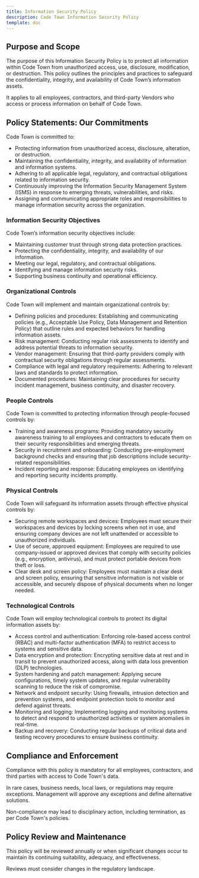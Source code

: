 ```yaml
---
title: Information Security Policy
description: Code Town Information Security Policy
template: doc
---
```


## Purpose and Scope

The purpose of this Information Security Policy is to protect all information
within Code Town from unauthorized access, use, disclosure, modification, or
destruction. This policy outlines the principles and practices to safeguard the
confidentiality, integrity, and availability of Code Town’s information assets.

It applies to all employees, contractors, and third-party Vendors who access or
process information on behalf of Code Town.

## Policy Statements: Our Commitments

Code Town is committed to:

- Protecting information from unauthorized access, disclosure, alteration, or
  destruction.
- Maintaining the confidentiality, integrity, and availability of information
  and information systems.
- Adhering to all applicable legal, regulatory, and contractual obligations
  related to information security.
- Continuously improving the Information Security Management System (ISMS) in
  response to emerging threats, vulnerabilities, and risks.
- Assigning and communicating appropriate roles and responsibilities to manage
  information security across the organization.

### Information Security Objectives

Code Town’s information security objectives include:

- Maintaining customer trust through strong data protection practices.
- Protecting the confidentiality, integrity, and availability of our
  information.
- Meeting our legal, regulatory, and contractual obligations.
- Identifying and manage information security risks.
- Supporting business continuity and operational efficiency.

### Organizational Controls

Code Town will implement and maintain organizational controls by:

- Defining policies and procedures: Establishing and communicating policies
  (e.g., Acceptable Use Policy, Data Management and Retention Policy) that
  outline rules and expected behaviors for handling information assets.
- Risk management: Conducting regular risk assessments to identify and address
  potential threats to information security.
- Vendor management: Ensuring that third-party providers comply with contractual
  security obligations through regular assessments.
- Compliance with legal and regulatory requirements: Adhering to relevant laws
  and standards to protect information.
- Documented procedures: Maintaining clear procedures for security incident
  management, business continuity, and disaster recovery.

### People Controls

Code Town is committed to protecting information through people-focused controls
by:

- Training and awareness programs: Providing mandatory security awareness
  training to all employees and contractors to educate them on their security
  responsibilities and emerging threats.
- Security in recruitment and onboarding: Conducting pre-employment background
  checks and ensuring that job descriptions include security-related
  responsibilities.
- Incident reporting and response: Educating employees on identifying and
  reporting security incidents promptly.

### Physical Controls

Code Town will safeguard its information assets through effective physical
controls by:

- Securing remote workspaces and devices: Employees must secure their workspaces
  and devices by locking screens when not in use, and ensuring company devices
  are not left unattended or accessible to unauthorized individuals.
- Use of secure, approved equipment: Employees are required to use
  company-issued or approved devices that comply with security policies (e.g.,
  encryption, antivirus), and must protect portable devices from theft or loss.
- Clear desk and screen policy: Employees must maintain a clear desk and screen
  policy, ensuring that sensitive information is not visible or accessible, and
  securely dispose of physical documents when no longer needed.

### Technological Controls

Code Town will employ technological controls to protect its digital information
assets by:

- Access control and authentication: Enforcing role-based access control (RBAC)
  and multi-factor authentication (MFA) to restrict access to systems and
  sensitive data.
- Data encryption and protection: Encrypting sensitive data at rest and in
  transit to prevent unauthorized access, along with data loss prevention (DLP)
  technologies.
- System hardening and patch management: Applying secure configurations, timely
  system updates, and regular vulnerability scanning to reduce the risk of
  compromise.
- Network and endpoint security: Using firewalls, intrusion detection and
  prevention systems, and endpoint protection tools to monitor and defend
  against threats.
- Monitoring and logging: Implementing logging and monitoring systems to detect
  and respond to unauthorized activities or system anomalies in real-time.
- Backup and recovery: Conducting regular backups of critical data and testing
  recovery procedures to ensure business continuity.

## Compliance and Enforcement

Compliance with this policy is mandatory for all employees, contractors, and
third parties with access to Code Town's data.

In rare cases, business needs, local laws, or regulations may require
exceptions. Management will approve any exceptions and define alternative
solutions.

Non-compliance may lead to disciplinary action, including termination, as per
Code Town's policies.

## Policy Review and Maintenance

This policy will be reviewed annually or when significant changes occur to
maintain its continuing suitability, adequacy, and effectiveness.

Reviews must consider changes in the regulatory landscape.
